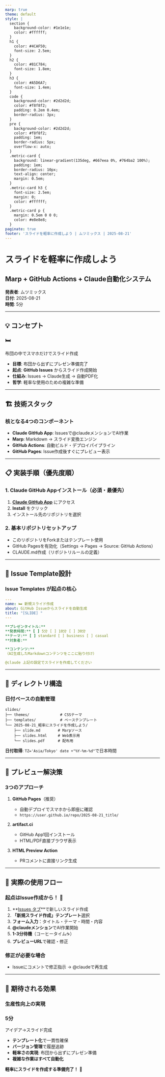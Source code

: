 ```yaml
---
marp: true
theme: default
style: |
  section {
    background-color: #1e1e1e;
    color: #ffffff;
  }
  h1 {
    color: #4CAF50;
    font-size: 2.5em;
  }
  h2 {
    color: #81C784;
    font-size: 1.8em;
  }
  h3 {
    color: #A5D6A7;
    font-size: 1.4em;
  }
  code {
    background-color: #2d2d2d;
    color: #f8f8f2;
    padding: 0.2em 0.4em;
    border-radius: 3px;
  }
  pre {
    background-color: #2d2d2d;
    color: #f8f8f2;
    padding: 1em;
    border-radius: 5px;
    overflow-x: auto;
  }
  .metric-card {
    background: linear-gradient(135deg, #667eea 0%, #764ba2 100%);
    padding: 1em;
    border-radius: 10px;
    text-align: center;
    margin: 0.5em;
  }
  .metric-card h3 {
    font-size: 2.5em;
    margin: 0;
    color: #ffffff;
  }
  .metric-card p {
    margin: 0.5em 0 0 0;
    color: #e8e8e8;
  }
paginate: true
footer: 'スライドを軽率に作成しよう | ムツミックス | 2025-08-21'
---
```


# スライドを軽率に作成しよう
## Marp + GitHub Actions + Claude自動化システム

**発表者**: ムツミックス  
**日付**: 2025-08-21  
**時間**: 5分

<!-- 
スピーカーノート:
- 挨拶と自己紹介（30秒）
- 今日は「軽率」というキーワードがテーマ
- 複雑な準備で軽率な使用を実現する話
- 5分という短時間で効率よく概要を伝える
-->

---

## 💡 コンセプト

<div class="metric-card">
  <h3>🛏️</h3>
  <p>布団の中でスマホだけでスライド作成</p>
</div>

- **目標**: 布団から出ずにプレゼン準備完了
- **起点**: **GitHub Issues** からスライド作成開始
- **仕組み**: Issues → Claude生成 → 自動PDF化
- **哲学**: 軽率な使用のための複雑な準備

<!-- 
スピーカーノート:
- 「軽率」の定義を明確に（1分）
- 布団にいながらスマホだけで完結するシステム
- パラドックス：複雑な仕組みで簡単な操作を実現
- 開発者の怠惰こそが技術進歩の原動力
-->

---

## 🏗️ 技術スタック

### 核となる4つのコンポーネント
- **Claude GitHub App**: Issuesで@claudeメンションでAI作業
- **Marp**: Markdown → スライド変換エンジン  
- **GitHub Actions**: 自動ビルド・デプロイパイプライン
- **GitHub Pages**: Issue作成後すぐにプレビュー表示

<!-- 
スピーカーノート:
- 各技術の役割を30秒ずつ説明（2分）
- Claude Code: 最新のGitHub Actions統合
- Marp: シンプルなMarkdownベースのスライド作成
- GitHub Actions: CI/CDでの自動化
- GitHub Pages: 即座にプレビュー可能
-->

---

## 📋 実装手順（優先度順）

### 1. Claude GitHub Appインストール（必須・最優先）

1. **[Claude GitHub App](https://github.com/apps/claude)** にアクセス
2. **Install** をクリック  
3. インストール先のリポジトリを選択

### 2. 基本リポジトリセットアップ
- このリポジトリをForkまたはテンプレート使用
- GitHub Pagesを有効化（Settings → Pages → Source: GitHub Actions）
- CLAUDE.md作成（リポジトリルールの定義）

<!-- 
スピーカーノート:
- 実装の優先順位を説明（1分）
- デモ環境があれば簡単にセットアップを見せる
- セキュリティの重要性（API keyの取り扱い）
- CLAUDE.mdの役割：AIに与える指示書
-->

---

## 📝 Issue Template設計

### **Issue Templates** が起点の核心

```yaml
---
name: 🛏️ 新規スライド作成
about: GitHub Issueからスライドを自動生成
title: "[SLIDE] "
---

**プレゼンタイトル:** 
**発表時間:** [ ] 5分 [ ] 10分 [ ] 30分
**テーマ:** [ ] standard [ ] business [ ] casual
**対象者:** 

**コンテンツ:**
（AI生成したMarkdownコンテンツをここに貼り付け）

@claude 上記の設定でスライドを作成してください
```

<!-- 
スピーカーノート:
- Issue templateの実用性を強調（1分）
- チェックボックスで簡単選択
- @claudeメンションで即座に作業開始
- テンプレート化により一貫性確保
-->

---

## 📁 ディレクトリ構造

### 日付ベースの自動管理

```
slides/
├── themes/              # CSSテーマ
├── templates/           # ベーステンプレート  
└── 2025-08-21_軽率にスライドを作成しよう/
    ├── slide.md        # Marpソース
    ├── slides.html     # Web表示用
    └── slides.pdf      # 配布用
```

**日付取得**: `TZ='Asia/Tokyo' date +"%Y-%m-%d"`で日本時間

<!-- 
スピーカーノート:
- ファイル管理の重要性（30秒）
- 日付ベースで履歴管理
- 複数フォーマット出力（HTML/PDF）
- 日本時間での正確な日付取得
-->

---

## 👀 プレビュー解決策

### 3つのアプローチ

1. **GitHub Pages**（推奨）
   - 自動デプロイでスマホから即座に確認
   - `https://user.github.io/repo/2025-08-21_title/`

2. **artifact.ci**
   - GitHub App1回インストール  
   - HTML/PDF直接ブラウザ表示

3. **HTML Preview Action**
   - PRコメントに直接リンク生成

<!-- 
スピーカーノート:
- プレビューの重要性（1分）
- スマホでの確認が最重要
- GitHub Pagesが最も軽率で便利
- artifact.ciは追加のメリット
-->

---

## 🔄 実際の使用フロー

### **起点はIssue作成から！** 🎯

1. **[Issues タブ](https://github.com/Mutsumix/marp-slides-generator/issues/new/choose)**で新しいスライド作成
2. **「新規スライド作成」テンプレート**選択
3. **フォーム入力**：タイトル・テーマ・時間・内容
4. **@claudeメンション**でAI作業開始
5. **1-3分待機**（コーヒータイム☕）
6. **プレビューURL**で確認・修正

### 修正が必要な場合
- Issueにコメントで修正指示 → @claudeで再生成

<!-- 
スピーカーノート:
- 実際の操作デモの時間（1分）
- 1-3分の待機時間は現実的
- 修正も簡単：コメント→再生成
- コーヒータイムの重要性（開発者の息抜き）
-->

---

## 🎯 期待される効果

### 生産性向上の実現

<div class="metric-card">
  <h3>5分</h3>
  <p>アイデア→スライド完成</p>
</div>

- **テンプレート化**で一貫性確保
- **バージョン管理**で履歴追跡  
- **軽率さの実現**: 布団から出ずにプレゼン準備
- **複雑な作業はすべて自動化**

**軽率にスライドを作成する準備完了！** 🚀

<!-- 
スピーカーノート:
- まとめと効果の強調（1分）
- 数値で効果を示す（5分で完成）
- 軽率さと品質の両立
- 質疑応答の時間を確保
- 「ありがとうございました」で締め
-->
